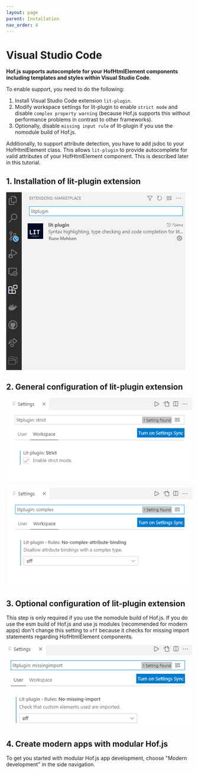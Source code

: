 ```yaml
---
layout: page
parent: Installation
nav_order: 4
---
```


# Visual Studio Code

**Hof.js supports autocomplete for your HofHtmlElement components including templates and styles within Visual Studio Code**.

To enable support, you need to do the following:
1. Install Visual Studio Code extension `lit-plugin`.
2. Modify workspace settings for lit-plugin to enable `strict mode` and disable `complex property warning` (because Hof.js supports this without performance problems in contrast to other frameworks).
3. Optionally, disable `missing input rule` of lit-plugin if you use the nomodule build of Hof.js.

Additionally, to support attribute detection, you have to add jsdoc to your HofHtmlElement class. This allows `lit-plugin` to provide autocomplete for valid attributes of your HofHtmlElement component. This is described later in this tutorial.


## 1. Installation of lit-plugin extension

![lit-plugin installation](lit-plugin-install.png)

## 2. General configuration of lit-plugin extension

![lit-plugin enable strictmode setting](lit-plugin-strictmode.png)

![lit-plugin disable complexproperties warning](lit-plugin-complexproperties.png)

## 3. Optional configuration of lit-plugin extension

This step is only required if you use the nomodule build of Hof.js. If you do use the esm build of Hof.js and use js modules (recommended for modern apps) don't change this setting to `off` because it checks for missing import statements regarding HofHtmlElement components.

![lit-plugin disable missing imports check](lit-plugin-missingimport.png)

## 4. Create modern apps with modular Hof.js

To get you started with modular Hof.js app development, choose "Modern development" in the side navigation.